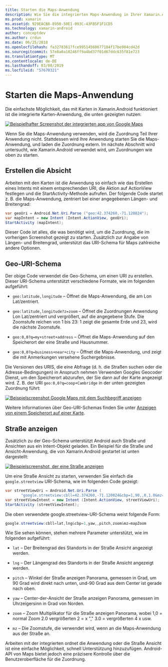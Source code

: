 ```yaml
---
title: Starten die Maps-Anwendung
description: Wie Sie die integrierten Maps-Anwendung in Ihrer Xamarin.Android-app zu starten.
ms.prod: xamarin
ms.assetid: 929EACB8-8950-50E1-093C-43FB5F1F1CD5
ms.technology: xamarin-android
author: conceptdev
ms.author: crdun
ms.date: 06/25/2018
ms.openlocfilehash: fa32783617fce99514560677184f17be904cd42d
ms.sourcegitcommit: 57e8a0a10246ff9a4bd37f01d67ddc635f81e723
ms.translationtype: MT
ms.contentlocale: de-DE
ms.lasthandoff: 03/08/2019
ms.locfileid: "57670321"
---
```

# <a name="launching-the-maps-application"></a>Starten die Maps-Anwendung

Die einfachste Möglichkeit, das mit Karten in Xamarin.Android funktioniert ist die integrierte Karten-Anwendung, die unten gezeigten nutzen:

[![Beispielhafter Screenshot der integrierten app von Google Maps](maps-application-images/01-mapsapplication.png)](maps-application-images/01-mapsapplication.png#lightbox)

Wenn Sie die Maps-Anwendung verwenden, wird die Zuordnung Teil Ihrer Anwendung nicht. Stattdessen wird Ihre Anwendung starten Sie die Maps-Anwendung, und laden die Zuordnung extern. Im nächste Abschnitt wird untersucht, wie Xamarin.Android verwendet wird, um Zuordnungen wie oben zu starten.


## <a name="creating-the-intent"></a>Erstellen die Absicht

Arbeiten mit den Karten ist die Anwendung so einfach wie das Erstellen eines Intents mit einem entsprechenden URI, die Aktion auf ActionView festlegen und die StartActivity-Methode aufrufen. Der folgende Code startet z. B. die Maps-Anwendung, zentriert bei einer angegebenen Längen- und Breitengrad:

```csharp
var geoUri = Android.Net.Uri.Parse ("geo:42.374260,-71.120824");
var mapIntent = new Intent (Intent.ActionView, geoUri);
StartActivity (mapIntent);
```

Dieser Code ist alles, die was benötigt wird, um die Zuordnung, die im vorherigen Screenshot gezeigt zu starten. Zusätzlich zur Angabe von Längen- und Breitengrad, unterstützt das URI-Schema für Maps zahlreiche andere Optionen.


## <a name="geo-uri-scheme"></a>Geo-URI-Schema

Der obige Code verwendet die Geo-Schema, um einen URI zu erstellen. Dieser URI-Schema unterstützt verschiedene Formate, wie im folgenden aufgeführt:

-   `geo:latitude,longitude` &ndash; Öffnet die Maps-Anwendung, die am Lon Lat/zentriert. 

-   `geo:latitude,longitude?z=zoom` &ndash; Öffnet die Zuordnungen Anwendung Lon Lat/zentriert und vergrößert, auf die angegebene Stufe. Die Zoomstufe reichen von 1 bis 23: 1 zeigt die gesamte Erde und 23, wird die nächste Zoomstufe.

-   `geo:0,0?q=my+street+address` &ndash; Öffnet die Maps-Anwendung auf den Speicherort der eine Straße und Hausnummer. 

-   `geo:0,0?q=business+near+city` &ndash; Öffnet die Maps-Anwendung, und zeigt die mit Anmerkungen versehene Suchergebnisse. 


Die Versionen des URIS, die eine Abfrage (d. h. die Straßen suchen oder die Adresse-Bedingungen) in Anspruch nehmen Verwenden Googles Geocoder Dienst, um den Speicherort abzurufen, der Sie dann auf der Karte angezeigt wird. Z. B. der URI `geo:0,0?q=coop+Cambridge` in der unten gezeigten Zuordnung führt:

[![Beispielscreenshot Google Maps mit dem Suchbegriff anzeigen](maps-application-images/02-mapsearch.png)](maps-application-images/02-mapsearch.png#lightbox)



Weitere Informationen über Geo-URI-Schemas finden Sie unter [Anzeigen von einem Speicherort auf einer Karte](https://developer.android.com/guide/components/intents-common.html#Maps).


## <a name="street-view"></a>Straße anzeigen

Zusätzlich zu der Geo-Schema unterstützt Android auch Straße und Ansichten aus ein Intent-Objekt geladen. Ein Beispiel für die Straße und Ansicht-Anwendung, die von Xamarin.Android gestartet ist unten dargestellt:

[![Beispielscreenshot, der eine Straße anzeigen](maps-application-images/03-streetview.png)](maps-application-images/03-streetview.png#lightbox)

Um eine Straße Ansicht zu starten, verwenden Sie einfach die `google.streetview` URI-Schema, wie im folgenden Code gezeigt:

```csharp
var streetViewUri = Android.Net.Uri.Parse (
       "google.streetview:cbll=42.374260,-71.120824&cbp=1,90,,0,1.0&mz=20");  
var streetViewIntent = new Intent (Intent.ActionView, streetViewUri);  
StartActivity (streetViewIntent);
```

Die oben verwendete google.streetview-URI-Schema weist folgende Form:

```csharp
google.streetview:cbll=lat,lng&cbp=1,yaw,,pitch,zoom&mz=mapZoom
```

Wie Sie sehen können, stehen mehrere Parameter unterstützt, wie im folgenden aufgeführt:

-   `lat` &ndash; Der Breitengrad des Standorts in der Straße Ansicht angezeigt werden.

-   `lng` &ndash; Der Längengrad des Standorts in der Straße Ansicht angezeigt werden.

-   `pitch` &ndash; Winkel der Straße anzeigen Panorama, gemessen in Grad, um 90 Grad wird direkt nach unten, und-90 Grad aus dem Center ist gerade nach oben.

-   `yaw` &ndash; Center-der-Ansicht der Straße anzeigen Panorama, gemessen im Uhrzeigersinn in Grad von Norden.

-   `zoom` &ndash; Zoom Multiplikator für die Straße anzeigen Panorama, wobei 1,0 = normal Zoom 2.0 vergrößerten 2 = x "," 3.0 = vergrößerten 4 x usw.

-   `mz` &ndash; Die Zoomstufe, die verwendet wird, wenn an die Maps-Anwendung aus der Straße an.


Arbeiten mit der integrierten ordnet die Anwendung oder die Straße Ansicht ist eine einfache Möglichkeit, schnell Unterstützung hinzuzufügen. Android-API von Maps bietet jedoch eine präzisere Kontrolle über die Benutzeroberfläche für die Zuordnung.
